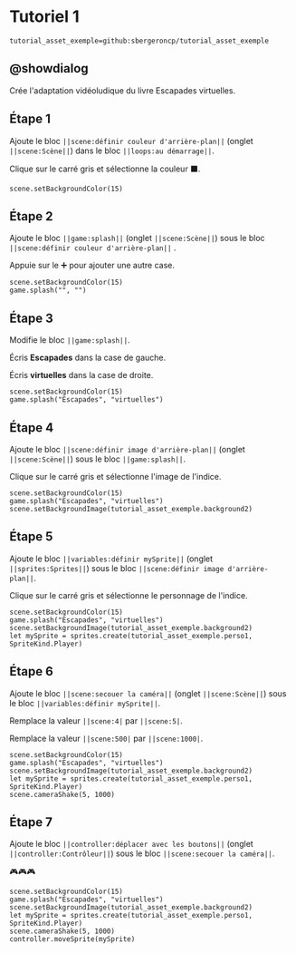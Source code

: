 # Tutoriel 1

```package
tutorial_asset_exemple=github:sbergeroncp/tutorial_asset_exemple
```

## @showdialog

Crée l'adaptation vidéoludique du livre Escapades virtuelles.

## Étape 1

Ajoute le bloc ``||scene:définir couleur d'arrière-plan||`` (onglet ``||scene:Scène||``) dans le bloc ``||loops:au démarrage||``.

Clique sur le carré gris et sélectionne la couleur ⬛.

```blocks
scene.setBackgroundColor(15)
```

## Étape 2

Ajoute le bloc ``||game:splash||`` (onglet ``||scene:Scène||``) sous le bloc ``||scene:définir couleur d'arrière-plan||`` .

Appuie sur le ➕ pour ajouter une autre case.

```blocks
scene.setBackgroundColor(15)
game.splash("", "")
```

## Étape 3

Modifie le bloc ``||game:splash||``.

Écris **Escapades** dans la case de gauche.

Écris **virtuelles** dans la case de droite.

```blocks
scene.setBackgroundColor(15)
game.splash("Escapades", "virtuelles")
```

## Étape 4

Ajoute le bloc ``||scene:définir image d'arrière-plan||`` (onglet ``||scene:Scène||``) sous le bloc ``||game:splash||``.

Clique sur le carré gris et sélectionne l'image de l'indice.

```blocks
scene.setBackgroundColor(15)
game.splash("Escapades", "virtuelles")
scene.setBackgroundImage(tutorial_asset_exemple.background2)
```

## Étape 5 

Ajoute le bloc ``||variables:définir mySprite||`` (onglet ``||sprites:Sprites||``) sous le bloc ``||scene:définir image d'arrière-plan||``.

Clique sur le carré gris et sélectionne le personnage de l'indice.


```blocks
scene.setBackgroundColor(15)
game.splash("Escapades", "virtuelles")
scene.setBackgroundImage(tutorial_asset_exemple.background2)
let mySprite = sprites.create(tutorial_asset_exemple.perso1, SpriteKind.Player)
```

## Étape 6 

Ajoute le bloc ``||scene:secouer la caméra||`` (onglet ``||scene:Scène||``) sous le bloc ``||variables:définir mySprite||``.

Remplace la valeur ``||scene:4|`` par ``||scene:5|``.

Remplace la valeur ``||scene:500|`` par ``||scene:1000|``.

```blocks
scene.setBackgroundColor(15)
game.splash("Escapades", "virtuelles")
scene.setBackgroundImage(tutorial_asset_exemple.background2)
let mySprite = sprites.create(tutorial_asset_exemple.perso1, SpriteKind.Player)
scene.cameraShake(5, 1000)
```

## Étape 7 

Ajoute le bloc ``||controller:déplacer avec les boutons||`` (onglet ``||controller:Contrôleur||``) sous le bloc ``||scene:secouer la caméra||``.

🎮🎮🎮

```blocks
scene.setBackgroundColor(15)
game.splash("Escapades", "virtuelles")
scene.setBackgroundImage(tutorial_asset_exemple.background2)
let mySprite = sprites.create(tutorial_asset_exemple.perso1, SpriteKind.Player)
scene.cameraShake(5, 1000)
controller.moveSprite(mySprite)
```
